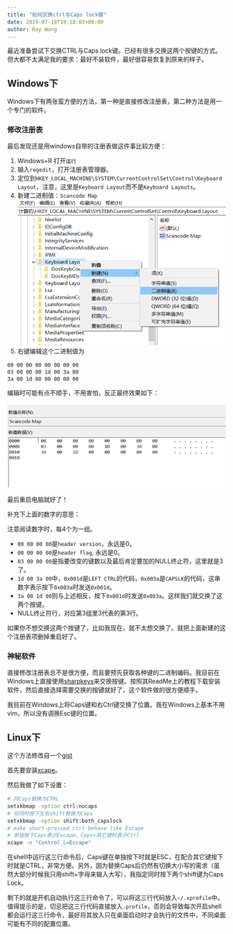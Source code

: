 ```yaml
---
title: "如何交换ctrl与Caps lock键"
date: 2019-07-18T19:18:03+08:00
author: Ray Wong
---
```


最近准备尝试下交换CTRL与Caps lock键。已经有很多交换这两个按键的方式。但大都不太满足我的要求：最好不装软件，最好很容易恢复到原来的样子。

## Windows下

Windows下有两张蛮方便的方法，第一种是直接修改注册表，第二种方法是用一个专门的软件。

### 修改注册表

最后发现还是用windows自带的注册表做这件事比较方便：

1. Windows+R 打开`运行`
2. 输入`regedit`，打开注册表管理器。
3. 定位到`HKEY_LOCAL_MACHINE\SYSTEM\CurrentControlSet\Control\Keyboard Layout`，注意，这里是`Keyboard Layout`而不是`Keyboard Layouts`。
4. 新建二进制值：`Scancode Map`
   ![regedit](regedit.png)
5. 右键编辑这个二进制值为

```plaintext
00 00 00 00 00 00 00 00
03 00 00 00 1d 00 3a 00
3a 00 1d 00 00 00 00 00
```

编辑时可能有点不顺手，不用害怕，反正最终效果如下：

![edit code](editcode.png)

最后重启电脑就好了！

补充下上面的数字的意思：

注意阅读数字时，每4个为一组。

* `00 00 00 00`是`header version`，永远是0。
* `00 00 00 00`是`header flag`, 永远是0。
* `03 00 00 00`是指要改变的键数以及最后肯定要加的NULL终止符，这里就是3了。
* `1d 00 3a 00`中，`0x001d`是`LEFT CTRL`的代码，`0x003a`是`CAPSLK`的代码，这串数字表示按下`0x003a`时发送`0x001d`。
* `3a 00 1d 00`则与上述相反，按下`0x001d`时发送`0x003a`。这样我们就交换了这两个按键。
* NULL终止符行，对应第3组里3代表的第3行。

如果你不想交换这两个按键了，比如我现在，就不太想交换了。就把上面新建的这个注册表项删掉重启好了。

### 神秘软件

直接修改注册表总不是很方便，而且要预先获取各种键的二进制编码。我目前在Windows上直接使用[sharpkeys](https://github.com/randyrants/sharpkeys)来交换按键。按照其ReadMe上的教程下载安装软件，然后直接选择需要交换的按键就好了，这个软件做的很方便顺手。

我目前在Windows上将Caps键和右Ctrl键交换了位置。我在Windows上基本不用vim，所以没有调换Esc键的位置。

## Linux下

这个方法修改自一个[gist](https://gist.github.com/tanyuan/55bca522bf50363ae4573d4bdcf06e2e)

首先要安装[xcape](https://github.com/alols/xcape)。

然后我做了如下设置：

```bash
# 将Caps替换为CTRL
setxkbmap -option ctrl:nocaps
# 将同时按下左右shift替换为Caps
setxkbmap -option shift:both_capslock
# make short-pressed ctrl behave like Escape
# 单独按下Caps表示Escape，Caps+其它键时表示Ctrl
xcape -e "Control_L=Escape"
```

在shell中运行这三行命令后，Caps键在单独按下时就是ESC，在配合其它键按下时就是CTRL，非常方便。另外，因为替换Caps后仍然有切换大小写的需求（虽然大部分时候我只用shift+字母来输入大写），我指定同时按下两个shift键为Caps Lock。

剩下的就是开机自动执行这三行命令了，可以将这三行代码放入`~/.xprofile`中。值得提示的是，切忌把这三行代码直接放入`.profile`，否则会导致每次开启shell都会运行这三行命令，最好将其放入只在桌面启动时才会执行的文件中，不同桌面可能有不同的配置位置。
